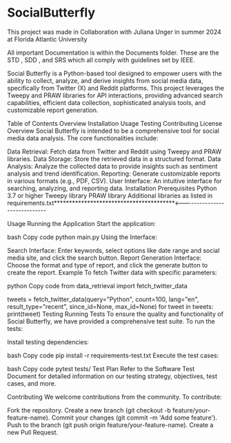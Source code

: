 # SocialButterfly

This project was made in Collaboration with Juliana Unger in summer 2024 at Florida Atlantic University

All important Documentation is within the Documents folder. These are the STD , SDD , and SRS which all comply with guidelines set by IEEE.

Social Butterfly is a Python-based tool designed to empower users with the ability to collect, analyze, and derive insights from social media data, specifically from Twitter (X) and Reddit platforms. This project leverages the Tweepy and PRAW libraries for API interactions, providing advanced search capabilities, efficient data collection, sophisticated analysis tools, and customizable report generation.

Table of Contents
Overview
Installation
Usage
Testing
Contributing
License
Overview
Social Butterfly is intended to be a comprehensive tool for social media data analysis. The core functionalities include:

Data Retrieval: Fetch data from Twitter and Reddit using Tweepy and PRAW libraries.
Data Storage: Store the retrieved data in a structured format.
Data Analysis: Analyze the collected data to provide insights such as sentiment analysis and trend identification.
Reporting: Generate customizable reports in various formats (e.g., PDF, CSV).
User Interface: An intuitive interface for searching, analyzing, and reporting data.
Installation
Prerequisites
Python 3.7 or higher
Tweepy library
PRAW library
Additional libraries as listed in requirements.txt****************************************<-----------------------------



Usage
Running the Application
Start the application:

bash
Copy code
python main.py
Using the Interface:

Search Interface: Enter keywords, select options like date range and social media site, and click the search button.
Report Generation Interface: Choose the format and type of report, and click the generate button to create the report.
Example
To fetch Twitter data with specific parameters:

python
Copy code
from data_retrieval import fetch_twitter_data

tweets = fetch_twitter_data(query="Python", count=100, lang="en", result_type="recent", since_id=None, max_id=None)
for tweet in tweets:
    print(tweet)
Testing
Running Tests
To ensure the quality and functionality of Social Butterfly, we have provided a comprehensive test suite. To run the tests:

Install testing dependencies:

bash
Copy code
pip install -r requirements-test.txt
Execute the test cases:

bash
Copy code
pytest tests/
Test Plan
Refer to the Software Test Document for detailed information on our testing strategy, objectives, test cases, and more.

Contributing
We welcome contributions from the community. To contribute:

Fork the repository.
Create a new branch (git checkout -b feature/your-feature-name).
Commit your changes (git commit -m 'Add some feature').
Push to the branch (git push origin feature/your-feature-name).
Create a new Pull Request.

